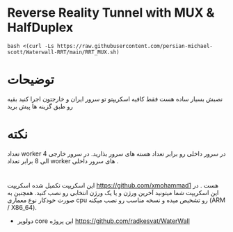 # Reverse Reality Tunnel with MUX & HalfDuplex


```
bash <(curl -Ls https://raw.githubusercontent.com/persian-michael-scott/Waterwall-RRT/main/RRT_MUX.sh)
```


# توضیحات

نصبش بسیار ساده هست فقط کافیه اسکریپتو تو سرور ایران و خارجتون اجرا کنید بقیه رو طبق گزینه ها پیش برید

# نکته

تعداد worker در سرور داخلی رو برابر تعداد هسته های سرور بذارید. در سرور خارجی 4 الی 8 برابر تعداد worker های سرور داخلی .

#

این اسکریپت تکمیل شده اسکریپت https://github.com/xmohammad1 هست .
در این اسکریپت شما میتونید آخرین ورژن و یا یک ورژن انتخابی رو نصب کنید. همچنین به صورت خودکار نوع معماری cpu رو تشخیص میده و نسخه مناسب رو نصب میکنه (ARM / X86_64).

 

- دولوپر core این پروژه https://github.com/radkesvat/WaterWall
